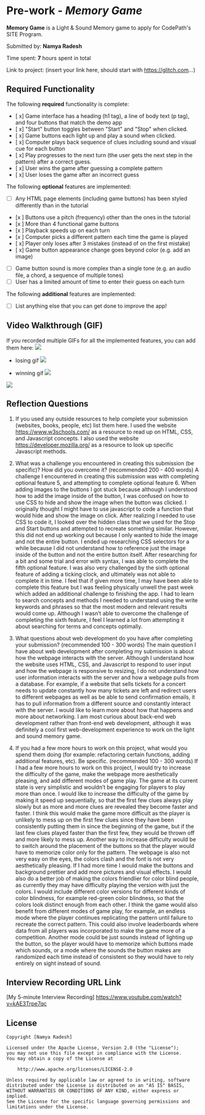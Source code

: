 # Pre-work - *Memory Game*

**Memory Game** is a Light & Sound Memory game to apply for CodePath's SITE Program. 

Submitted by: **Namya Radesh**

Time spent: **7** hours spent in total

Link to project: (insert your link here, should start with https://glitch.com...)

## Required Functionality

The following **required** functionality is complete:

* [ x] Game interface has a heading (h1 tag), a line of body text (p tag), and four buttons that match the demo app
* [ x] "Start" button toggles between "Start" and "Stop" when clicked. 
* [ x] Game buttons each light up and play a sound when clicked. 
* [ x] Computer plays back sequence of clues including sound and visual cue for each button
* [ x] Play progresses to the next turn (the user gets the next step in the pattern) after a correct guess. 
* [ x] User wins the game after guessing a complete pattern
* [ x] User loses the game after an incorrect guess

The following **optional** features are implemented:

* [ ] Any HTML page elements (including game buttons) has been styled differently than in the tutorial
* [x ] Buttons use a pitch (frequency) other than the ones in the tutorial
* [x ] More than 4 functional game buttons
* [x ] Playback speeds up on each turn
* [x ] Computer picks a different pattern each time the game is played
* [ x] Player only loses after 3 mistakes (instead of on the first mistake)
* [ x] Game button appearance change goes beyond color (e.g. add an image)
* [ ] Game button sound is more complex than a single tone (e.g. an audio file, a chord, a sequence of multiple tones)
* [ ] User has a limited amount of time to enter their guess on each turn

The following **additional** features are implemented:

- [ ] List anything else that you can get done to improve the app!

## Video Walkthrough (GIF)


If you recorded multiple GIFs for all the implemented features, you can add them here:
![](gif1-link-here)
* losing gif ![](https://i.imgur.com/74InzBg.gif)

* winning gif ![](https://i.imgur.com/1GKnbka.gif)

![](gif4-link-here)

## Reflection Questions
1. If you used any outside resources to help complete your submission (websites, books, people, etc) list them here. 
I used the website https://www.w3schools.com/ as a resource to read up on HTML, CSS, and Javascript concepts. 
I also used the website https://developer.mozilla.org/ as a resource to look up specific Javascript methods.

2. What was a challenge you encountered in creating this submission (be specific)? How did you overcome it? (recommended 200 - 400 words) 
  A challenge I encountered in creating this submission was with completing optional feature 5, and attempting to complete optional feature 6. When adding images to the buttons I got stuck because although I understood how to add the image inside of the button, I was confused on how to use CSS to hide and show the image when the button was clicked. I originally thought I might have to use javascript to code a function that would hide and show the image on click. After realizing I needed to use CSS to code it, I looked over the hidden class that we used for the Stop and Start buttons and attempted to recreate something similar. However, this did not end up working out because I only wanted to hide the image and not the entire button. I ended up researching CSS selectors for a while because I did not understand how to reference just the image inside of the button and not the entire button itself. After researching for a bit and some trial and error with syntax, I was able to complete the fifth optional feature. 
	I was also very challenged by the sixth optional feature of adding a ticking clock, and ultimately was not able to complete it in time. I feel that if given more time, I may have been able to complete this feature but I was feeling physically unwell the past week which added an additional challenge to finishing the app. I had to learn to search concepts and methods I needed to understand using the write keywords and phrases so that the most modern and relevant results would come up. Although I wasn’t able to overcome the challenge of completing the sixth feature, I feel I learned a lot from attempting it about searching for terms and concepts optimally. 

3. What questions about web development do you have after completing your submission? (recommended 100 - 300 words) 
  The main question I have about web development after completing my submission is about how the webpage interacts with the server. Although I understand how the website uses HTML, CSS, and Javascript to respond to user input and how the webpage is responsive to resizing, I do not understand how user information interacts with the server and how a webpage pulls from a database. For example, if a website that sells tickets for a concert needs to update constantly how many tickets are left and redirect users to different webpages as well as be able to send confirmation emails, it has to pull information from a different source and constantly interact with the server. I would like to learn more about how that happens and more about networking. I am most curious about back-end web development rather than front-end web development, although it was definitely a cool first web-development experience to work on the light and sound memory game. 

4. If you had a few more hours to work on this project, what would you spend them doing (for example: refactoring certain functions, adding additional features, etc). Be specific. (recommended 100 - 300 words) 
  If I had a few more hours to work on this project, I would try to increase the difficulty of the game, make the webpage more aesthetically pleasing, and add different modes of game play. 
	The game at its current state is very simplistic and wouldn’t be engaging for players to play more than once. I would like to increase the difficulty of the game by making it speed up sequentially, so that the first few clues always play slowly but as more and more clues are revealed they become faster and faster. I think this would make the game more difficult as the player is unlikely to mess up on the first few clues since they have been consistently putting them in since the beginning of the game, but if the last few clues played faster than the first few, they would be thrown off and more likely to mess up. Another way to increase difficulty would be to switch around the placement of the buttons so that the player would have to memorize color only for the pattern. 
	The webpage is also not very easy on the eyes, the colors clash and the font is not very aesthetically pleasing. If I had more time I would make the buttons and background prettier and add more pictures and visual effects. I would also do a better job of making the colors friendlier for color blind people, as currently they may have difficulty playing the version with just the colors. I would include different color versions for different kinds of color blindness, for example red-green color blindness, so that the colors look distinct enough from each other. 
	I think the game would also benefit from different modes of game play, for example, an endless mode where the player continues replicating the pattern until failure to recreate the correct pattern. This could also involve leaderboards where data from all players was incorporated to make the game more of a competition. Another mode could be just sounds instead of lighting up the button, so the player would have to memorize which buttons made which sounds, or a mode where the sounds the button makes are randomized each time instead of consistent so they would have to rely entirely on sight instead of sound. 




## Interview Recording URL Link

[My 5-minute Interview Recording] https://www.youtube.com/watch?v=kAE3Trpe7qc


## License

    Copyright [Namya Radesh]

    Licensed under the Apache License, Version 2.0 (the "License");
    you may not use this file except in compliance with the License.
    You may obtain a copy of the License at

        http://www.apache.org/licenses/LICENSE-2.0

    Unless required by applicable law or agreed to in writing, software
    distributed under the License is distributed on an "AS IS" BASIS,
    WITHOUT WARRANTIES OR CONDITIONS OF ANY KIND, either express or implied.
    See the License for the specific language governing permissions and
    limitations under the License.
